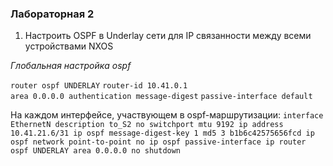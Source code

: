 ### Лабораторная 2
1. Настроить OSPF в Underlay сети для IP связанности между всеми устройствами NXOS

*Глобальная настройка ospf*

`router ospf UNDERLAY`
`router-id 10.41.0.1`  
`area 0.0.0.0 authentication message-digest`
`passive-interface default`
  
На каждом интерфейсе, участвующем в ospf-маршрутизации:
`interface EthernetN
  description to_S2
  no switchport
  mtu 9192
  ip address 10.41.21.6/31
  ip ospf message-digest-key 1 md5 3 b1b6c42575656fcd
  ip ospf network point-to-point
  no ip ospf passive-interface
  ip router ospf UNDERLAY area 0.0.0.0
  no shutdown`
